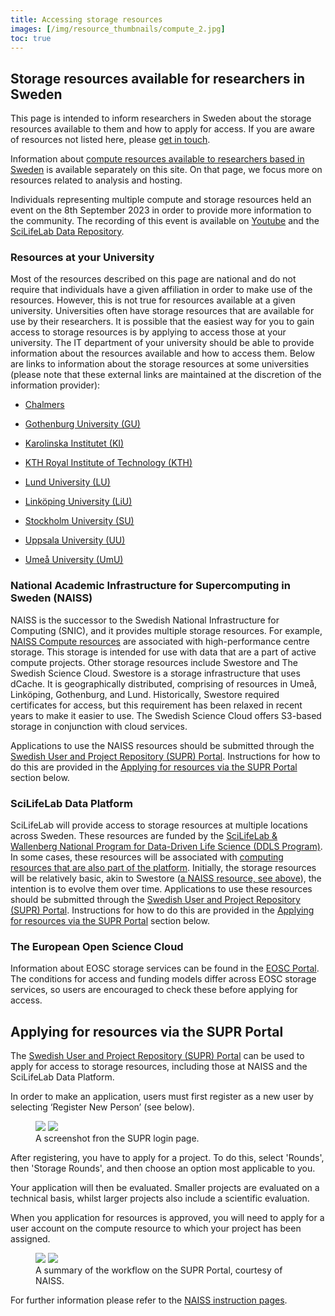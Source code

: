 ```yaml
---
title: Accessing storage resources
images: [/img/resource_thumbnails/compute_2.jpg]
toc: true
---
```


## Storage resources available for researchers in Sweden

This page is intended to inform researchers in Sweden about the storage resources available to them and how to apply for access. If you are aware of resources not listed here, please [get in touch](/contact/).

Information about [compute resources available to researchers based in Sweden](/services/e-infrastructure/) is available separately on this site. On that page, we focus more on resources related to analysis and hosting.

Individuals representing multiple compute and storage resources held an event on the 8th September 2023 in order to provide more information to the community. The recording of this event is available on [Youtube](https://www.youtube.com/watch?v=SJoT5FYBomY) and the [SciLifeLab Data Repository](https://doi.org/10.17044/scilifelab.24106152.v2).

### Resources at your University

Most of the resources described on this page are national and do not require that individuals have a given affiliation in order to make use of the resources. However, this is not true for resources available at a given university. Universities often have storage resources that are available for use by their researchers. It is possible that the easiest way for you to gain access to storage resources is by applying to access those at your university. The IT department of your university should be able to provide information about the resources available and how to access them. Below are links to information about the storage resources at some universities (please note that these external links are maintained at the discretion of the information provider):

- [Chalmers](https://www.chalmers.se/en/infrastructure/ecommons/compute-and-storage/)

- [Gothenburg University (GU)](https://www.medarbetarportalen.gu.se/service-stod/hantering-av-forskningsdata/steg-3-lagra-forskningsdata/?languageId=100001&skipSSOCheck=true&referer=https%3A%2F%2Fwww.google.com%2F)

- [Karolinska Institutet (KI)](https://staff.ki.se/guidelines-for-research-documentation-and-data-management)

- [KTH Royal Institute of Technology (KTH)](https://www.kth.se/en/biblioteket/publicera-analysera/hantera-forskningsdata/lagring-av-forskningsdata-och-langsiktigt-bevarande-1.861129)

- [Lund University (LU)](https://www.staff.lu.se/research-and-education/research-support/support-research-process/research-data-management)

- [Linköping University (LiU)](https://ep.liu.se/en/datamanagement.aspx)

- [Stockholm University (SU)](https://www.su.se/staff/researchers/research-data)

- [Uppsala University (UU)](https://mp.uu.se/en/web/info/forska/forskningsdata/lagra-samarbeta)

- [Umeå University (UmU)](https://www.umu.se/en/library/research-data/)

### National Academic Infrastructure for Supercomputing in Sweden (NAISS)

NAISS is the successor to the Swedish National Infrastructure for Computing (SNIC), and it provides multiple storage resources. For example, [NAISS Compute resources](/services/e-infrastructure/#national-academic-infrastructure-for-supercomputing-in-sweden-naiss) are associated with high-performance centre storage. This storage is intended for use with data that are a part of active compute projects. Other storage resources include Swestore and The Swedish Science Cloud. Swestore is a storage infrastructure that uses dCache. It is geographically distributed, comprising of resources in Umeå, Linköping, Gothenburg, and Lund. Historically, Swestore required certificates for access, but this requirement has been relaxed in recent years to make it easier to use. The Swedish Science Cloud offers S3-based storage in conjunction with cloud services.

Applications to use the NAISS resources should be submitted through the [Swedish User and Project Repository (SUPR) Portal](https://supr.naiss.se/). Instructions for how to do this are provided in the [Applying for resources via the SUPR Portal](#applying-for-resources-via-the-supr-portal) section below.

### SciLifeLab Data Platform

SciLifeLab will provide access to storage resources at multiple locations across Sweden. These resources are funded by the [SciLifeLab & Wallenberg National Program for Data-Driven Life Science (DDLS Program)](https://www.scilifelab.se/data-driven/). In some cases, these resources will be associated with [computing resources that are also part of the platform](/services/e-infrastructure/#scilifelab-data-platform). Initially, the storage resources will be relatively basic, akin to Swestore ([a NAISS resource, see above](#national-academic-infrastructure-for-supercomputing-in-sweden-naiss)), the intention is to evolve them over time. Applications to use these resources should be submitted through the [Swedish User and Project Repository (SUPR) Portal](https://supr.naiss.se/). Instructions for how to do this are provided in the [Applying for resources via the SUPR Portal](#applying-for-resources-via-the-supr-portal) section below.

### The European Open Science Cloud

Information about EOSC storage services can be found in the [EOSC Portal](https://eosc-portal.eu/). The conditions for access and funding models differ across EOSC storage services, so users are encouraged to check these before applying for access.

## Applying for resources via the SUPR Portal

The [Swedish User and Project Repository (SUPR) Portal](https://supr.naiss.se/) can be used to apply for access to storage resources, including those at NAISS and the SciLifeLab Data Platform.

In order to make an application, users must first register as a new user by selecting ‘Register New Person’ (see below).

 <figure class="my-3 figure w-100 text-center">
  <img src="/img/misc/SUPR_login.png" class="figure-img img-fluid w-75 d-none d-xl-inline">
  <img src="/img/misc/SUPR_login.png" class="figure-img img-fluid w-100 d-xl-none">
  <figcaption class="figure-caption">A screenshot fron the SUPR login page.</figcaption>
</figure>

After registering, you have to apply for a project. To do this, select 'Rounds', then 'Storage Rounds', and then choose an option most applicable to you.

Your application will then be evaluated. Smaller projects are evaluated on a technical basis, whilst larger projects also include a scientific evaluation.

When you application for resources is approved, you will need to apply for a user account on the compute resource to which your project has been assigned.

<figure class="my-3 figure w-100 text-center">
  <img src="/img/misc/NAISS_workflow.png" class="figure-img img-fluid w-75 d-none d-xl-inline">
  <img src="/img/misc/NAISS_workflow.png" class="figure-img img-fluid w-100 d-xl-none">
  <figcaption class="figure-caption">A summary of the workflow on the SUPR Portal, courtesy of NAISS.</figcaption>
</figure>

For further information please refer to the [NAISS instruction pages](https://www.naiss.se).
